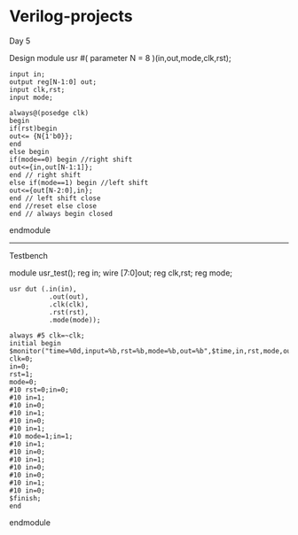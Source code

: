 # Verilog-projects
Day 5

Design
module usr #(
    parameter N = 8
)(in,out,mode,clk,rst);
   
    input in;
    output reg[N-1:0] out;
    input clk,rst;
    input mode;
    
    always@(posedge clk)
    begin
    if(rst)begin
    out<= {N{1'b0}};
    end
    else begin
    if(mode==0) begin //right shift
    out<={in,out[N-1:1]};
    end // right shift
    else if(mode==1) begin //left shift
    out<={out[N-2:0],in};
    end // left shift close
    end //reset else close
    end // always begin closed
endmodule

--------------------------------------------------------
Testbench

module usr_test();
    reg in;
    wire [7:0]out;
    reg clk,rst;
    reg mode;
    
    usr dut (.in(in),
              .out(out),
              .clk(clk),
              .rst(rst),
              .mode(mode));
      
    always #5 clk=~clk;
    initial begin
    $monitor("time=%0d,input=%b,rst=%b,mode=%b,out=%b",$time,in,rst,mode,out);
    clk=0;
    in=0;
    rst=1;
    mode=0;
    #10 rst=0;in=0;
    #10 in=1;
    #10 in=0;
    #10 in=1;
    #10 in=0;
    #10 in=1;
    #10 mode=1;in=1;
    #10 in=1;
    #10 in=0;
    #10 in=1;
    #10 in=0;
    #10 in=0;
    #10 in=1;
    #10 in=0;
    $finish;
    end
endmodule

